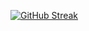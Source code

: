  [![GitHub Streak](https://streak-stats.demolab.com?user=siljva&theme=solarized-dark&hide_border=true&mode=weekly&hide_total_contributions=true&hide_current_streak=true&hide_longest_streak=true)](https://git.io/streak-stats) 
